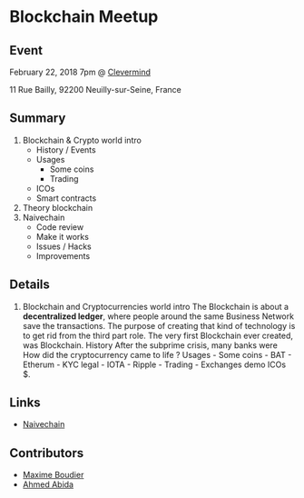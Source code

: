 # Blockchain Meetup

## Event

February 22, 2018 7pm @ [Clevermind](http://www.clevermind.fr/)

11 Rue Bailly, 92200 Neuilly-sur-Seine, France

## Summary

1. Blockchain & Crypto world intro
    - History / Events
    - Usages
      - Some coins
      - Trading
    - ICOs
    - Smart contracts
2. Theory blockchain
3. Naivechain
    - Code review
    - Make it works
    - Issues / Hacks
    - Improvements

## Details
1. Blockchain and Cryptocurrencies world intro
    The Blockchain is about a **decentralized ledger**, where people around the same Business Network save the transactions. The purpose of creating that kind of technology is to get rid from the third part role.
    The very first Blockchain ever created, was Blockchain.
    History
        After the subprime crisis, many banks were
        How did the cryptocurrency came to life ?
    Usages
        - Some coins
            - BAT
            - Etherum
            - KYC legal
            - IOTA
            - Ripple
        - Trading
            - Exchanges demo
    ICOs
$.


## Links

- [Naivechain](https://github.com/lhartikk/naivechain)

## Contributors

- [Maxime Boudier](https://github.com/rdbmax)
- [Ahmed Abida](https://github.com/aabida)

